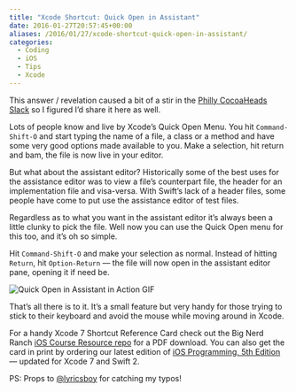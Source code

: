 ```yaml
---
title: "Xcode Shortcut: Quick Open in Assistant"
date: 2016-01-27T20:57:45+00:00
aliases: /2016/01/27/xcode-shortcut-quick-open-in-assistant/
categories:
  - Coding
  - iOS
  - Tips
  - Xcode
---
```


This answer / revelation caused a bit of a stir in the [Philly CocoaHeads Slack][1] so I figured I&#8217;d share it here as well.

Lots of people know and live by Xcode&#8217;s Quick Open Menu. You hit `Command-Shift-O` and start typing the name of a file, a class or a method and have some very good options made available to you. Make a selection, hit return and bam, the file is now live in your editor.

But what about the assistant editor? Historically some of the best uses for the assistance editor was to view a file&#8217;s counterpart file, the header for an implementation file and visa-versa. With Swift&#8217;s lack of a header files, some people have come to put use the assistance editor of test files.

Regardless as to what you want in the assistant editor it&#8217;s always been a little clunky to pick the file. Well now you can use the Quick Open menu for this too, and it&#8217;s oh so simple.

Hit `Command-Shift-O` and make your selection as normal. Instead of hitting `Return`, hit `Option-Return` &#8212; the file will now open in the assistant editor pane, opening it if need be.

![Quick Open in Assistant in Action GIF][2]

That&#8217;s all there is to it. It&#8217;s a small feature but very handy for those trying to stick to their keyboard and avoid the mouse while moving around in Xcode.

For a handy Xcode 7 Shortcut Reference Card check out the Big Nerd Ranch [iOS Course Resource repo][3] for a PDF download. You can also get the card in print by ordering our latest edition of [iOS Programming, 5th Edition][4] &#8212; updated for Xcode 7 and Swift 2.

PS: Props to [@lyricsboy][5] for catching my typos!

[1]: http://phillycocoa.org/slack
[2]: http://mikezornek.com/media/images/quick-open-in-assistant.gif "Quick Open in Assistant in Action GIF"
[3]: https://github.com/bignerdranch/iOSCourseResources/blob/master/Xcode%207%20Visual%20Reference%20Card.pdf
[4]: http://amzn.to/1lTwb2H
[5]: https://twitter.com/lyricsboy
